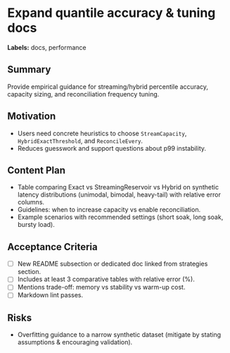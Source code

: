 # Expand quantile accuracy & tuning docs

**Labels:** docs, performance

## Summary

Provide empirical guidance for streaming/hybrid percentile accuracy, capacity sizing, and reconciliation frequency tuning.

## Motivation

- Users need concrete heuristics to choose `StreamCapacity`, `HybridExactThreshold`, and `ReconcileEvery`.
- Reduces guesswork and support questions about p99 instability.

## Content Plan

- Table comparing Exact vs StreamingReservoir vs Hybrid on synthetic latency distributions (unimodal, bimodal, heavy-tail) with relative error columns.
- Guidelines: when to increase capacity vs enable reconciliation.
- Example scenarios with recommended settings (short soak, long soak, bursty load).

## Acceptance Criteria

- [ ] New README subsection or dedicated doc linked from strategies section.
- [ ] Includes at least 3 comparative tables with relative error (%).
- [ ] Mentions trade-off: memory vs stability vs warm-up cost.
- [ ] Markdown lint passes.

## Risks

- Overfitting guidance to a narrow synthetic dataset (mitigate by stating assumptions & encouraging validation).
